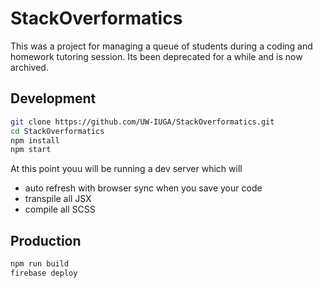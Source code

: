 # StackOverformatics

This was a project for managing a queue of students during a coding and homework tutoring session. Its been deprecated for a while and is now archived.

## Development
```bash
git clone https://github.com/UW-IUGA/StackOverformatics.git
cd StackOverformatics
npm install
npm start
```
At this point youu will be running a dev server which will
 - auto refresh with browser sync when you save your code
 - transpile all JSX
 - compile all SCSS

## Production
 ```bash
npm run build
firebase deploy
 ```

